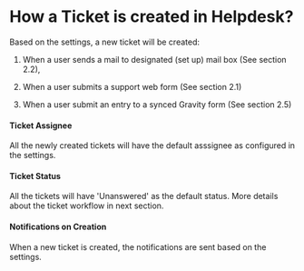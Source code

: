 
# How a Ticket is created in Helpdesk?

Based on the settings, a new ticket will be created:
1. When a user sends a mail to designated (set up) mail box (See section 2.2),

2. When a user submits a support web form (See section 2.1)

3. When a user submit an entry to a synced Gravity form (See section 2.5)

#### Ticket Assignee
All the newly created tickets will have the default asssignee as configured in the settings.

#### Ticket Status
All the tickets will have 'Unanswered' as the default status. More details about the ticket workflow in next section.

#### Notifications on Creation
When a new ticket is created, the notifications are sent based on the settings.

